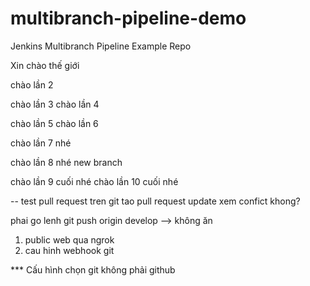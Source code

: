 # multibranch-pipeline-demo
Jenkins Multibranch Pipeline Example Repo
 
Xin chào thế giới

chào lần 2

chào lần 3
chào lần 4

chào lần 5
chào lần 6

chào lần 7 nhé

chào lần 8 nhé new branch

chào lần 9 cuối nhé 
chào lần 10 cuối nhé 

-- test pull request
tren git tao pull request update xem confict khong?

phai go lenh git push origin develop --> không ăn

1. public web qua ngrok
2. cau hinh webhook git


*** Cấu hình chọn git không phải github